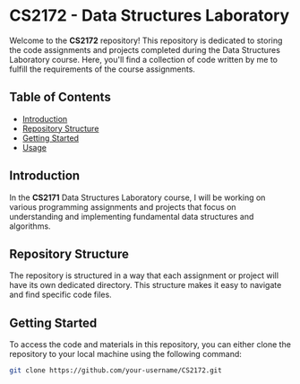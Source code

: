 # CS2172 - Data Structures Laboratory

Welcome to the **CS2172** repository! This repository is dedicated to storing the code assignments and projects completed during the Data Structures Laboratory course. Here, you'll find a collection of code written by me to fulfill the requirements of the course assignments.

## Table of Contents

- [Introduction](#introduction)
- [Repository Structure](#repository-structure)
- [Getting Started](#getting-started)
- [Usage](#usage)

## Introduction

In the **CS2171** Data Structures Laboratory course, I will be working on various programming assignments and projects that focus on understanding and implementing fundamental data structures and algorithms. 
## Repository Structure

The repository is structured in a way that each assignment or project will have its own dedicated directory. This structure makes it easy to navigate and find specific code files.


## Getting Started

To access the code and materials in this repository, you can either clone the repository to your local machine using the following command:

```bash
git clone https://github.com/your-username/CS2172.git


